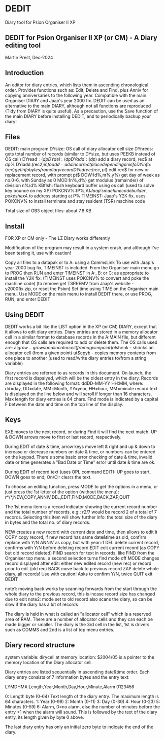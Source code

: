 # DEDIT
Diary tool for Psion Organiser II XP

 
DEDIT for Psion Organiser II XP (or CM) - A Diary editing tool
--------------------------------------------------------------
Martin Prest, Dec-2024

Introduction
------------
An editor for diary entries, which lists them in ascending chronological order.
Provides functions such as: Edit, Delete and Find, plus Anniv for copying anniversaries to the following year.
Compatible with the main Organiser DIARY and Jaap's year 2000 fix.
DEDIT can be used as an alternative to the main DIARY, although not all functions are reproduced (Tidy from DIARY is quite useful).
As a precaution, use the Save function of the main DIARY before installing DEDIT, and to periodically backup your diary!

Files
-----
DEDIT:					main program
DYsize:					OS call of diary allocator cell size
DYnrecs:				gets total number of records (similar to DYsize, but uses PEEKB instead of OS call)
DYread$:(dp%)			get diary record at dp%, end of diary returns null string (dp% is diary pointer, relative to diary start address)
DYdel:(dp%,sz%)			delete a diary record at dp%, length sz%
DYadd:(dp%,rec$)		add a diary record, rec$ at dp%
DYiadd:(rec2$)			info add - add in correct place depending on info
DYinfo$:(rec$)			get info bytes from diary record
DYedrec$:(rec$,pt$)		edit rec$ for new or replacement record, with prompt pt$
DOW:(d%,m%,y%)			get day of week as no.0-6, with Sunday as 0
MOD:(n%,d%)				get modulus (remainder) of division n%/d% 
KBflsh:					flush keyboard buffer using os call (used to solve key bounce on my XP)
POKCNV%:(P%,A$)			Jaap's machine code builder, pokes hex A$ to address starting at P%
TIMEINST:				Jaap's Y2K fix, uses POKCNV% to install terminate and stay resident (TSR) machine code

Total size of OB3 object files: about 7.8 KB

Install
-------
FOR XP or CM only - The LZ Diary works differently

Modification of the program may result in a system crash, and although I've been testing it, use with caution!

Copy all files to a datapak or to A: using a CommsLink
To use with Jaap's year 2000 bug fix, TIMEINST is included. From the Organiser main menu go to PROG then RUN 
and enter TIMEINST in A:, B: or C: as appropriate to install the Y2K fix.
(TIMEINST uses POKCNV% to convert and poke the machine code)
(to remove get TSRREMV from Jaap's website - y2000fix.zip, or reset the Psion)
Set time using TIME on the Organiser main menu.
Use MODE on the main menu to install DEDIT there, or use PROG, RUN, and enter DEDIT

Using DEDIT
-----------
DEDIT works a bit like the LIST option in the XP (or CM) DIARY, except that it allows to edit diary entries.
Diary entries are stored in a memory allocator cell in a similar format to database records in the A:MAIN file, 
but different enough that OS calls are required to add or delete them.
The OS calls used are: 
al$grow - grows an allocator cell (from a given point)
al$shrink - shrinks an allocator cell (from a given point)
ut$cpyb - copies memory contents from one place to another (used to read/write diary entries to/from a string variable)

Diary entries are referred to as records in this document.
On launch, the first record is dispalyed, which will be the oldest entry in the diary.
Records are displayed in the following format:
ddDD-MM-YY HH:MM, where: dd=day, DD=date, MM=Month, YY=year, HH=hour, MM=minute
record text is displayed on the line below and will scroll if longer than 16 characters. Max length for diary entries is 64 chars.
Find mode is indicated by a capital F between the date and time on the top line of the display.

Keys
----
EXE moves to the next record, or during Find it will find the next match.
UP & DOWN arrows move to first or last record, respectively.

During EDIT of date & time, arrow keys move left & right and up & down to increase or decrease numbers on date & time, 
or numbers can be entered on the keypad.
There's some basic error checking of date & time, invalid date or time generates a "Bad Date or Time" error until date & time are ok.

During EDIT of record text (uses OPL command EDIT): UP goes to start, DOWN goes to end, On/Clr clears the text.

To choose an editing function, press MODE to get the options in a menu, or just press the 1st letter of the option (without the menu):
r*/*,NEW,COPY,ANNIV,DEL,EDIT,FIND,MODE,BACK,ZAP,QUIT

The 1st menu item is a record indicator showing the current record number and the total number of records, e.g.:
r2/7 would be record 2 of a total of 7 records. Selecting this item will show 
further info: the total size of the diary in bytes and the total no. of diary records.

NEW		creates a new record with current date and time, then allows to edit it
COPY	copy record, if new record has same date&time as old, confirm replace with Y/N
ANNIV	as copy, but with year+1
DEL		delete current record, confirms with Y/N before deleting record
EDIT	edit current record (as COPY but old record deleted)
FIND	search for text in records, like FIND from the Organiser top menu, a second selection turns find mode off
MODE	changes record displayed after edit: either new edited record (new rec) or record prior to edit (old rec)
BACK	move back to previous record
ZAP		delete whole diary, all records! Use with caution! Asks to confirm Y/N, twice
QUIT	exit DEDIT

note1:	moving back works by scanning forwards from the start through the whole diary to the previous record, this is incase record size has changed due to edit
note2:	mode set to old record also scans the diary, so can be slow if the diary has a lot of records

The diary is held in what is called an "allocator cell" which is a reserved area of RAM.
There are a number of allocator cells and they can each be made bigger or smaller.
The diary is the 3rd cell in the list, 1st is drivers such as COMMS and 2nd is a list of top menu entries.

Diary record structure
----------------------

system variable:
dirycell at memory location: $2004/05 is a pointer to the memory location of the Diary allocator cell. 

Diary entries are listed sequentially in ascending date&time order.
Each diary entry consists of 7 information bytes and the entry text:

LYMDHMA Length,Year,Month,Day,Hour,Minute,Alarm
0123456

0: Length byte (0-64) Text length of the diary entry. The maximum length is 64 characters.
1: Year (0-99)
2: Month (0-11)
3: Day (0-30)
4: Hour (0-23)
5: Minutes (0-59)
6: Alarm, 0=no alarm, else the number of minutes before the entry +1 when the alarm will sound.
This is followed by the text of the diary entry, its length given by byte 0 above.

The last diary entry has only an initial zero byte to indicate the end of the diary.
